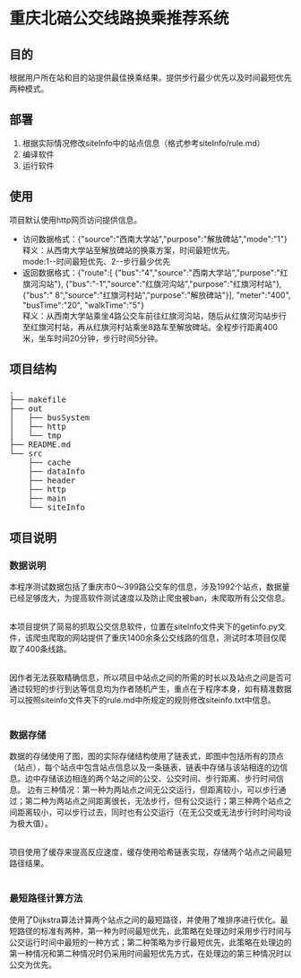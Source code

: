 # 重庆北碚公交线路换乘推荐系统

## 目的

根据用户所在站和目的站提供最佳换乘结果。提供步行最少优先以及时间最短优先两种模式。

## 部署

1. 根据实际情况修改siteInfo中的站点信息（格式参考siteInfo/rule.md）
2. 编译软件
3. 运行软件

## 使用

项目默认使用http网页访问提供信息。

- 访问数据格式：{"source":"西南大学站","purpose":"解放碑站","mode":"1"}</br>
释义：从西南大学站至解放碑站的换乘方案，时间最短优先。</br>
mode:1--时间最短优先、2--步行最少优先
- 返回数据格式：{"route":[
    {"bus":"4","source":"西南大学站","purpose":"红旗河沟站"},
    {"bus":"-1","source":"红旗河沟站","purpose":"红旗河村站"},
    {"bus":" 8","source":"红旗河村站","purpose":"解放碑站"}],
    "meter":"400",
    "busTime":"20",
    "walkTime":"5"}</br>
释义：从西南大学站乘坐4路公交车前往红旗河沟站，随后从红旗河沟站步行至红旗河村站，再从红旗河村站乘坐8路车至解放碑站。全程步行距离400米，坐车时间20分钟，步行时间5分钟。

## 项目结构

<pre>
.
├── makefile
├── out
│   ├── busSystem
│   ├── http
│   └── tmp
├── README.md
└── src
    ├── cache
    ├── dataInfo
    ├── header
    ├── http
    ├── main
    └── siteInfo
</pre>

## 项目说明

### 数据说明

本程序测试数据包括了重庆市0～399路公交车的信息，涉及1992个站点，数据量已经足够庞大，为提高软件测试速度以及防止爬虫被ban，未爬取所有公交信息。<br><br>

本项目提供了简易的抓取公交信息软件，位置在siteInfo文件夹下的getinfo.py文件，该爬虫爬取的网站提供了重庆1400余条公交线路的信息，测试时本项目仅爬取了400条线路。<br><br>

因作者无法获取精确信息，所以项目中站点之间的所需的时长以及站点之间是否可通过较短的步行到达等信息均为作者随机产生，重点在于程序本身，如有精准数据可以按照siteinfo文件夹下的rule.md中所规定的规则修改siteinfo.txt中信息。<br><br>

### 数据存储

数据的存储使用了图，图的实际存储结构使用了链表式，即图中包括所有的顶点（站点），每个站点中包含站点信息以及一条链表，链表中存储与该站相连的边信息。边中存储该边相连的两个站之间的公交、公交时间、步行距离、步行时间信息。
边有三种情况：第一种为两站点之间无公交运行，但距离较小，可以步行通过；第二种为两站点之间距离很长，无法步行，但有公交运行；第三种两个站点之间距离较小，可以步行过去，同时也有公交运行（在无公交或无法步行时时间均设为极大值）。<br><br>

项目使用了缓存来提高反应速度，缓存使用哈希链表实现，存储两个站点之间最短路径结果。<br><br>

### 最短路径计算方法

使用了Dijkstra算法计算两个站点之间的最短路径，并使用了堆排序进行优化。最短路径的标准有两种，第一种为时间最短优先，此策略在处理边时采用步行时间与公交运行时间中最短的一种方式；第二种策略为步行最短优先，此策略在处理边的第一种情况和第二种情况时仍采用时间最短优先方式，在处理边的第三种情况时以公交为优先。